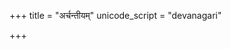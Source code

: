 +++
title = "अर्चन्तीयम्"
unicode_script = "devanagari"

+++
<div class="js_include" url="/vedAH/sAma/paravastu-saama/devaH/indraH/archantyarkam/"  newLevelForH1="1" includeTitle="false"> </div>